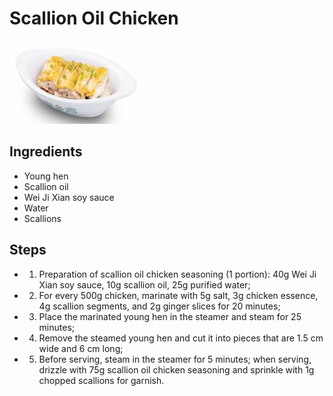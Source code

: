# Scallion Oil Chicken

![Scallion Oil Chicken](../../images/%E8%91%B1%E6%B2%B9%E9%B8%A1.png)


## Ingredients
- Young hen
- Scallion oil
- Wei Ji Xian soy sauce
- Water
- Scallions

## Steps
- 1. Preparation of scallion oil chicken seasoning (1 portion): 40g Wei Ji Xian soy sauce, 10g scallion oil, 25g purified water;
- 2. For every 500g chicken, marinate with 5g salt, 3g chicken essence, 4g scallion segments, and 2g ginger slices for 20 minutes;
- 3. Place the marinated young hen in the steamer and steam for 25 minutes;
- 4. Remove the steamed young hen and cut it into pieces that are 1.5 cm wide and 6 cm long;
- 5. Before serving, steam in the steamer for 5 minutes; when serving, drizzle with 75g scallion oil chicken seasoning and sprinkle with 1g chopped scallions for garnish.